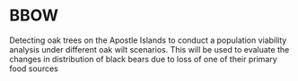 # BBOW
Detecting oak trees on the Apostle Islands to conduct a population viability analysis under different oak wilt scenarios. This will be used to evaluate the changes in distribution of black bears due to loss of one of their primary food sources
